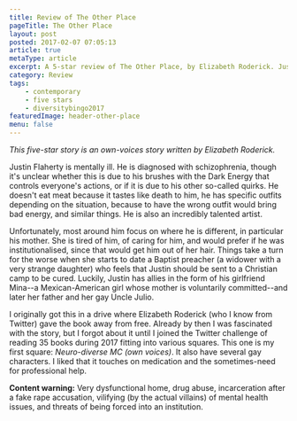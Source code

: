 ```yaml
---
title: Review of The Other Place
pageTitle: The Other Place
layout: post
posted: 2017-02-07 07:05:13
article: true
metaType: article
excerpt: A 5-star review of The Other Place, by Elizabeth Roderick. Justin Flaherty is an 18-year-old artist with schizophrenia and visions.
category: Review
tags:
    - contemporary
    - five stars
    - diversitybingo2017
featuredImage: header-other-place
menu: false
---
```


*This five-star story is an own-voices story written by Elizabeth Roderick.*

<p class="c-lead c-lead--ornamented"><span class="c-lead__opening">Justin Flaherty is mentally ill. He is diagnosed</span> with schizophrenia, though it's unclear whether this is due to his brushes with the Dark Energy that controls everyone's actions, or if it is due to his other so-called quirks. He doesn't eat meat because it tastes like death to him, he has specific outfits depending on the situation, because to have the wrong outfit would bring bad energy, and similar things. He is also an incredibly talented artist.</p>

Unfortunately, most around him focus on where he is different, in particular his mother. She is tired of him, of caring for him, and would prefer if he was institutionalised, since that would get him out of her hair. Things take a turn for the worse when she starts to date a Baptist preacher (a widower with a very strange daughter) who feels that Justin should be sent to a Christian camp to be cured. Luckily, Justin has allies in the form of his girlfriend Mina--a Mexican-American girl whose mother is voluntarily committed--and later her father and her gay Uncle Julio.

I originally got this in a drive where Elizabeth Roderick (who I know from Twitter) gave the book away from free. Already by then I was fascinated with the story, but I forgot about it until I joined the Twitter challenge of reading 35 books during 2017 fitting into various squares. This one is my first square: *Neuro-diverse MC (own voices)*. It also have several gay characters. I liked that it touches on medication and the sometimes-need for professional help.

**Content warning:** Very dysfunctional home, drug abuse, incarceration after a fake rape accusation, vilifying (by the actual villains) of mental health issues, and threats of being forced into an institution.


